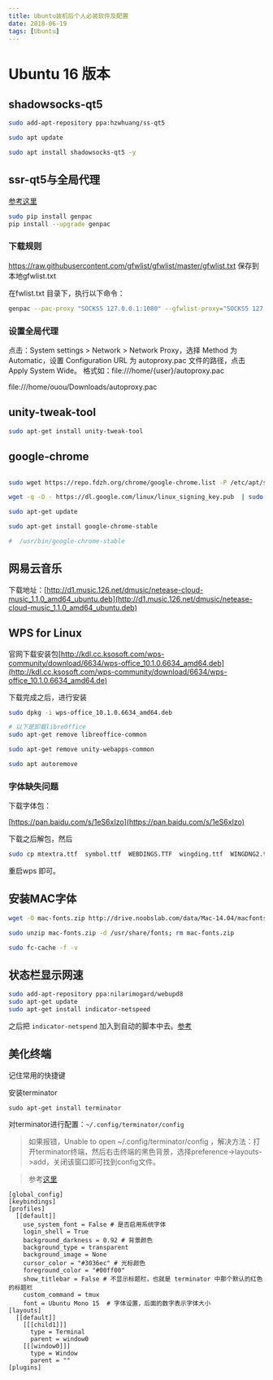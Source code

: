 ```yaml
---
title: Ubuntu装机后个人必装软件及配置
date: 2018-06-19
tags: [Ubuntu]
---
```


# Ubuntu 16 版本  

## shadowsocks-qt5

```bash
sudo add-apt-repository ppa:hzwhuang/ss-qt5

sudo apt update

sudo apt install shadowsocks-qt5 -y
```

<!--more-->

## ssr-qt5与全局代理

[参考这里](https://www.litcc.com/2016/12/29/Ubuntu16-shadowsocks-pac/index.html)

```bash
sudo pip install genpac
pip install --upgrade genpac
```

### 下载规则

https://raw.githubusercontent.com/gfwlist/gfwlist/master/gfwlist.txt 保存到本地gfwlist.txt

在fwlist.txt 目录下，执行以下命令：

```bash
genpac --pac-proxy "SOCKS5 127.0.0.1:1080" --gfwlist-proxy="SOCKS5 127.0.0.1:1080" --gfwlist-local=gfwlist.txt --output="autoproxy.pac"
```

### 设置全局代理

点击：System settings > Network > Network Proxy，选择 Method 为 Automatic，设置 Configuration URL 为 autoproxy.pac 文件的路径，点击 Apply System Wide。
格式如：file:///home/{user}/autoproxy.pac

file:///home/ouou/Downloads/autoproxy.pac

## unity-tweak-tool

```bash
sudo apt-get install unity-tweak-tool
```

## google-chrome

```bash

sudo wget https://repo.fdzh.org/chrome/google-chrome.list -P /etc/apt/sources.list.d/

wget -q -O - https://dl.google.com/linux/linux_signing_key.pub  | sudo apt-key add -

sudo apt-get update

sudo apt-get install google-chrome-stable

#  /usr/bin/google-chrome-stable
```

## 网易云音乐

下载地址：[http://d1.music.126.net/dmusic/netease-cloud-music_1.1.0_amd64_ubuntu.deb](http://d1.music.126.net/dmusic/netease-cloud-music_1.1.0_amd64_ubuntu.deb)

## WPS for Linux

官网下载安装包[http://kdl.cc.ksosoft.com/wps-community/download/6634/wps-office_10.1.0.6634_amd64.deb](http://kdl.cc.ksosoft.com/wps-community/download/6634/wps-office_10.1.0.6634_amd64.de)

下载完成之后，进行安装

```bash
sudo dpkg -i wps-office_10.1.0.6634_amd64.deb

# 以下是卸载libreOffice
sudo apt-get remove libreoffice-common

sudo apt-get remove unity-webapps-common

sudo apt autoremove
```

### 字体缺失问题

下载字体包：

[https://pan.baidu.com/s/1eS6xIzo](https://pan.baidu.com/s/1eS6xIzo)

下载之后解包，然后

```bash
sudo cp mtextra.ttf  symbol.ttf  WEBDINGS.TTF  wingding.ttf  WINGDNG2.ttf  WINGDNG3.ttf  /usr/share/fonts
```

重启wps 即可。

## 安装MAC字体

```bash
wget -O mac-fonts.zip http://drive.noobslab.com/data/Mac-14.04/macfonts.zip

sudo unzip mac-fonts.zip -d /usr/share/fonts; rm mac-fonts.zip

sudo fc-cache -f -v
```

## 状态栏显示网速

```bash
sudo add-apt-repository ppa:nilarimogard/webupd8
sudo apt-get update
sudo apt-get install indicator-netspeed
```

之后把 `indicator-netspend` 加入到自动的脚本中去。[参考](https://blog.csdn.net/sinat_36219858/article/details/61195905)

## 美化终端

记住常用的快捷键

安装terminator

`sudo apt-get install terminator`

对terminator进行配置：`~/.config/terminator/config`

> 如果报错，Unable to open ~/.config/terminator/config ，解决方法：打开terminator终端，然后右击终端的黑色背景，选择preference->layouts->add，关闭该窗口即可找到config文件。

> 参考[这里](https://www.aliyun.com/jiaocheng/119215.html)

```
[global_config]
[keybindings]
[profiles]
  [[default]]
    use_system_font = False # 是否启用系统字体
    login_shell = True
    background_darkness = 0.92 # 背景颜色
    background_type = transparent
    background_image = None
    cursor_color = "#3036ec" # 光标颜色
    foreground_color = "#00ff00"
    show_titlebar = False # 不显示标题栏，也就是 terminator 中那个默认的红色的标题栏
    custom_command = tmux
    font = Ubuntu Mono 15  # 字体设置，后面的数字表示字体大小
[layouts]
  [[default]]
    [[[child1]]]
      type = Terminal
      parent = window0
    [[[window0]]]
      type = Window
      parent = ""
[plugins]
```
